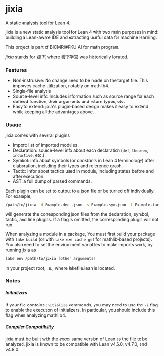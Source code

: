 # jixia

A static analysis tool for Lean 4.

jixia is a new static analysis tool for Lean 4 with two main purposes in mind: building a Lean-aware IDE and extracting
useful data for machine learning.

This project is part of BICMR@PKU AI for math program.

*jixia* stands for *稷下*, where [稷下学宫](https://en.wikipedia.org/wiki/Jixia_Academy) was historically located.

### Features

- Non-instrusive:  No change need to be made on the target file.  This improves cache utilization, notably on mathlib4.
- Single-file analysis
- Source-level info:  Includes information such as source range for each defined function, their arguments and return
  types, etc.
- Easy to extend:  jixia's plugin-based design makes it easy to extend while keeping all the advantages above.

### Usage

jixia comes with several plugins.
- Import: list of imported modules.
- Declaration: source-level info about each declaration (`def`, `theorem`, `inductive`, etc.).
- Symbol: info about symbols (or _constants_ in Lean 4 terminology) after elaboration, including their types and
  reference graph.
- Tactic: infor about tactics used in module, including states before and after execution.
- AST: a full dump of parsed commands.

Each plugin can be set to output to a json file or be turned off individually.  For example,
```sh
/path/to/jixia -d Example.decl.json -s Example.sym.json -t Example.tac.json Example.lean
```
will generate the corresponding json files from the declaration, symbol, tactic, and line plugins.  If a flag is
omitted, the corresponding plugin will not run.

When analyzing a module in a package, You must first build your package with `lake build` (or with `lake exe cache get`
for mathlib-based projects).  You also need to set the environment variables to make imports work, by running jixia as
```sh
lake env /path/to/jixia [other arguments]
```
in your project root, i.e., where lakefile.lean is located.

### Notes

##### Initializers

If your file contains `initialize` commands, you may need to use the `-i` flag to enable the execution of
initializers. In particular, you should include this flag when analyzing mathlib4.

##### Compiler Compatibility

jixia must be built with the *exact* same version of Lean as the file to be analyzed.  jixia is
known to be compatible with Lean v4.6.0, v4.7.0, and v4.8.0.
